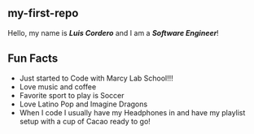 ## my-first-repo

Hello, my name is _**Luis Cordero**_ and I am a _**Software Engineer**_!

## Fun Facts
* Just started to Code with Marcy Lab School!!!
* Love music and coffee
* Favorite sport to play is Soccer
* Love Latino Pop and Imagine Dragons
* When I code I usually have my Headphones in and have my playlist setup with a cup of Cacao ready to go!  